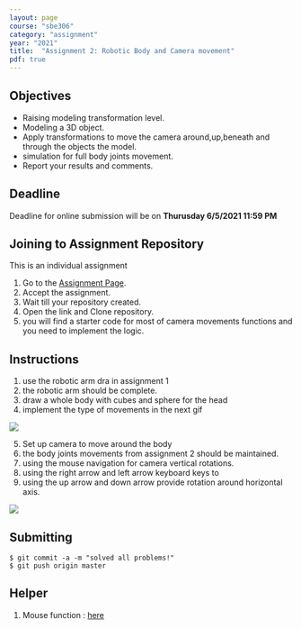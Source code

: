 ```yaml
---
layout: page
course: "sbe306"
category: "assignment"
year: "2021"
title:  "Assignment 2: Robotic Body and Camera movement"
pdf: true
---
```


## Objectives

* Raising modeling transformation level. 
* Modeling a 3D object.
* Apply transformations to move the camera around,up,beneath and through the objects the model.
* simulation for full body joints movement.
* Report your results and comments.

## Deadline

Deadline for online submission will be  on  **Thurusday 6/5/2021 11:59 PM**

## Joining to Assignment Repository

This is an individual assignment 

1. Go to the [Assignment Page](https://classroom.github.com/a/AHdki-Bt).
2. Accept the assignment.
3. Wait till your repository created.
4. Open the link and Clone repository.
5. you will find a starter code for most of camera movements functions and you need to implement the logic.

## Instructions

1. use the robotic arm dra in assignment 1
2. the robotic arm should be complete.
3. draw a whole body with cubes and sphere for the head
4. implement the type of movements in the next gif

![](../../../2020/CG/images/move2.gif)

5. Set up camera to move around the body
6. the body joints movements from assignment 2 should be maintained.
7. using the mouse navigation for camera vertical rotations.
8. using the right arrow and left arrow keyboard keys to 
9. using the up arrow and down arrow provide rotation around horizontal axis.

![](../../../2020/CG/images/movement.gif)

## Submitting

```terminal
$ git commit -a -m "solved all problems!"
$ git push origin master
```

## Helper

1. Mouse function : [here](https://github.com/sbme-tutorials/SBE306-Computer-Graphics-Tutorials/blob/master/Tutorial-02/arm.c)